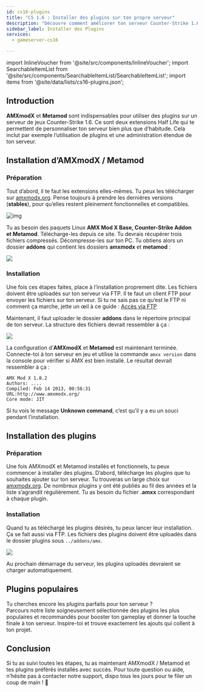 ```yaml
---
id: cs16-plugins
title: "CS 1.6 : Installer des plugins sur ton propre serveur"
description: "Découvre comment améliorer ton serveur Counter-Strike 1.6 avec AMXmodX et Metamod pour une personnalisation et une administration avancées → En savoir plus maintenant"
sidebar_label: Installer des Plugins
services:
  - gameserver-cs16

---
```


import InlineVoucher from '@site/src/components/InlineVoucher';
import SearchableItemList from '@site/src/components/SearchableItemList/SearchableItemList';
import items from '@site/data/lists/cs16-plugins.json';

## Introduction

**AMXmodX** et **Metamod** sont indispensables pour utiliser des plugins sur un serveur de jeux Counter-Strike 1.6. Ce sont deux extensions Half Life qui te permettent de personnaliser ton serveur bien plus que d’habitude. Cela inclut par exemple l’utilisation de plugins et une administration étendue de ton serveur.

<InlineVoucher />

## Installation d’AMXmodX / Metamod

### Préparation

Tout d’abord, il te faut les extensions elles-mêmes. Tu peux les télécharger sur [amxmodx.org](https://amxmodx.org/downloads-new.php). Pense toujours à prendre les dernières versions (**stables**), pour qu’elles restent pleinement fonctionnelles et compatibles.

![img](https://screensaver01.zap-hosting.com/index.php/s/SxJaFb7Cz79c7ER/preview)

Tu as besoin des paquets Linux **AMX Mod X Base, Counter-Strike Addon et Metamod**. Télécharge-les depuis ce site. Tu devrais récupérer trois fichiers compressés. Décompresse-les sur ton PC. Tu obtiens alors un dossier **addons** qui contient les dossiers **amxmodx** et **metamod** :

![](https://screensaver01.zap-hosting.com/index.php/s/LQdb93T39YApA6B/preview)

### Installation

Une fois ces étapes faites, place à l’installation proprement dite. Les fichiers doivent être uploadés sur ton serveur via FTP. Il te faut un client FTP pour envoyer les fichiers sur ton serveur. Si tu ne sais pas ce qu’est le FTP ni comment ça marche, jette un œil à ce guide : [Accès via FTP](gameserver-ftpaccess.md)

Maintenant, il faut uploader le dossier **addons** dans le répertoire principal de ton serveur. La structure des fichiers devrait ressembler à ça :

![](https://screensaver01.zap-hosting.com/index.php/s/A5zqJ9GxL47tCrW/preview)

La configuration d’**AMXmodX** et **Metamod** est maintenant terminée. Connecte-toi à ton serveur en jeu et utilise la commande ``amxx version`` dans la console pour vérifier si AMX est bien installé. Le résultat devrait ressembler à ça :

```
AMX Mod X 1.8.2
Authors: ....
Compiled: Feb 14 2013, 00:56:31
URL:http://www.amxmodx.org/
Core mode: JIT
```

Si tu vois le message **Unknown command**, c’est qu’il y a eu un souci pendant l’installation.

## Installation des plugins

### Préparation

Une fois AMXmodX et Metamod installés et fonctionnels, tu peux commencer à installer des plugins. D’abord, télécharge les plugins que tu souhaites ajouter sur ton serveur. Tu trouveras un large choix sur [amxmodx.org](https://www.amxmodx.org/compiler.php). De nombreux plugins y ont été publiés au fil des années et la liste s’agrandit régulièrement. Tu as besoin du fichier **.amxx** correspondant à chaque plugin.

### Installation

Quand tu as téléchargé les plugins désirés, tu peux lancer leur installation. Ça se fait aussi via FTP. Les fichiers des plugins doivent être uploadés dans le dossier plugins sous ``../addons/amx``.

![](https://screensaver01.zap-hosting.com/index.php/s/FG2ocNpWCRManSd/preview)

Au prochain démarrage du serveur, les plugins uploadés devraient se charger automatiquement.

## Plugins populaires

Tu cherches encore les plugins parfaits pour ton serveur ?  
Parcours notre liste soigneusement sélectionnée des plugins les plus populaires et recommandés pour booster ton gameplay et donner la touche finale à ton serveur. Inspire-toi et trouve exactement les ajouts qui collent à ton projet.

<SearchableItemList items={items} />

## Conclusion

Si tu as suivi toutes les étapes, tu as maintenant AMXmodX / Metamod et tes plugins préférés installés avec succès. Pour toute question ou aide, n’hésite pas à contacter notre support, dispo tous les jours pour te filer un coup de main ! 🙂

<InlineVoucher />